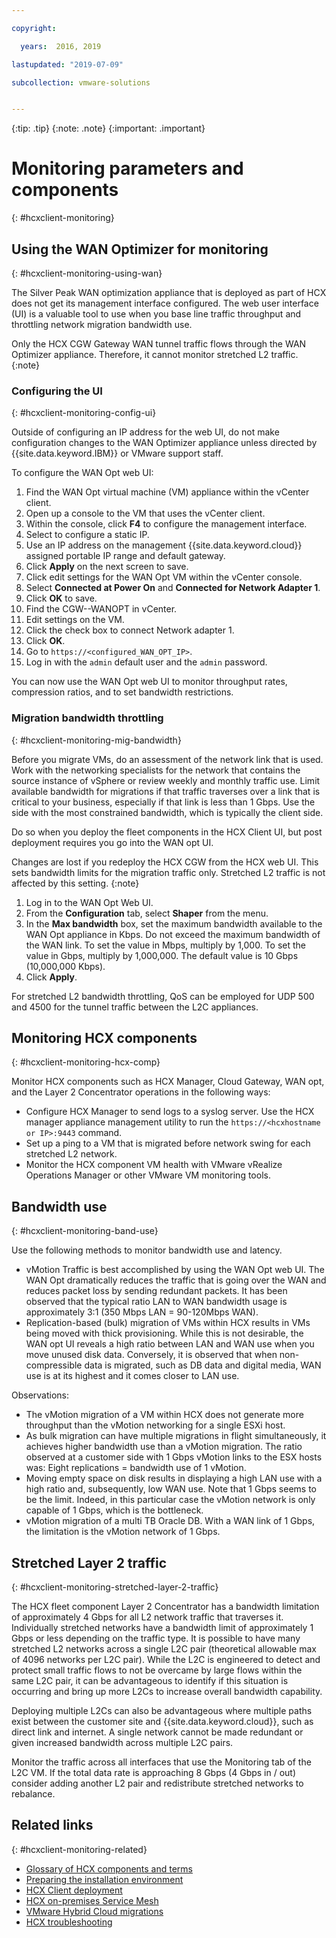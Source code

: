 ```yaml
---

copyright:

  years:  2016, 2019

lastupdated: "2019-07-09"

subcollection: vmware-solutions


---
```


{:tip: .tip}
{:note: .note}
{:important: .important}

# Monitoring parameters and components
{: #hcxclient-monitoring}

## Using the WAN Optimizer for monitoring
{: #hcxclient-monitoring-using-wan}

The Silver Peak WAN optimization appliance that is deployed as part of HCX does not get its management interface configured. The web user interface (UI) is a valuable tool to use when you base line traffic throughput and throttling network migration bandwidth use.

Only the HCX CGW Gateway WAN tunnel traffic flows through the WAN Optimizer appliance. Therefore, it cannot monitor stretched L2 traffic.
{:note}

### Configuring the UI
{: #hcxclient-monitoring-config-ui}

Outside of configuring an IP address for the web UI, do not make configuration
changes to the WAN Optimizer appliance unless directed by
{{site.data.keyword.IBM}} or VMware support staff.

To configure the WAN Opt web UI:

1. Find the WAN Opt virtual machine (VM) appliance within the vCenter client.
2. Open up a console to the VM that uses the vCenter client.
3. Within the console, click **F4** to configure the management interface.
4. Select to configure a static IP.
5. Use an IP address on the management {{site.data.keyword.cloud}} assigned portable IP
range and default gateway.
6. Click **Apply** on the next screen to save.
7. Click edit settings for the WAN Opt VM within the vCenter console.
8. Select **Connected at Power On** and **Connected for Network Adapter 1**.
9. Click **OK** to save.
10. Find the CGW-<xxx>-WANOPT in vCenter.
11. Edit settings on the VM.
12. Click the check box to connect Network adapter 1.
13. Click **OK**.
14. Go to `https://<configured_WAN_OPT_IP>`.
15. Log in with the `admin` default user and the `admin` password.

You can now use the WAN Opt web UI to monitor throughput rates, compression ratios, and to set bandwidth restrictions.

### Migration bandwidth throttling
{: #hcxclient-monitoring-mig-bandwidth}

Before you migrate VMs, do an assessment of the network link that is used. Work with the networking specialists for the network that contains the source instance of vSphere or review weekly and monthly traffic use. Limit available bandwidth for migrations if that traffic traverses over a link that is critical to your business, especially if that link is less than 1 Gbps. Use the side with the most constrained bandwidth, which is typically the client side.

Do so when you deploy the fleet components in the HCX Client UI, but post deployment requires you go into the WAN opt UI.

Changes are lost if you redeploy the HCX CGW from the HCX web UI. This sets bandwidth limits for the migration traffic only. Stretched L2
traffic is not affected by this setting.
{:note}

1. Log in to the WAN Opt Web UI.
2. From the **Configuration** tab, select **Shaper** from the menu.
3. In the **Max bandwidth** box, set the maximum bandwidth available to the WAN Opt appliance in Kbps. Do not exceed the maximum bandwidth of the WAN link. To set the value in Mbps, multiply by 1,000. To set the value in Gbps, multiply by 1,000,000. The default value is 10 Gbps (10,000,000 Kbps).
4. Click **Apply**.

For stretched L2 bandwidth throttling, QoS can be employed for UDP 500
and 4500 for the tunnel traffic between the L2C appliances.

## Monitoring HCX components
{: #hcxclient-monitoring-hcx-comp}

Monitor HCX components such as HCX Manager, Cloud Gateway, WAN opt, and the Layer 2 Concentrator operations in the following ways:

- Configure HCX Manager to send logs to a syslog server. Use the HCX manager appliance management utility to run the `https://<hcxhostname or IP>:9443` command.
- Set up a ping to a VM that is migrated before network swing for each stretched L2 network.
- Monitor the HCX component VM health with VMware vRealize Operations Manager or other VMware VM monitoring tools.

## Bandwidth use
{: #hcxclient-monitoring-band-use}

Use the following methods to monitor bandwidth use and latency.

- vMotion Traffic is best accomplished by using the WAN Opt web UI. The WAN Opt dramatically reduces the traffic that is going over the WAN and reduces packet loss by sending redundant packets. It has been observed that the typical ratio LAN to WAN bandwidth usage is approximately 3:1 (350 Mbps LAN = 90-120Mbps WAN).
- Replication-based (bulk) migration of VMs within HCX results in VMs being moved with thick provisioning. While this is not desirable, the WAN opt UI reveals a high ratio between LAN and WAN use when you move unused disk data. Conversely, it is observed that when non-compressible data is migrated, such as DB data and digital media, WAN use is at its highest and it comes closer to LAN use.

Observations:
- The vMotion migration of a VM within HCX does not generate more throughput than the vMotion networking for a single ESXi host.
- As bulk migration can have multiple migrations in flight simultaneously, it achieves higher bandwidth use than a vMotion migration. The ratio observed at a customer side with 1 Gbps vMotion links to the ESX hosts was: Eight replications = bandwidth use of 1 vMotion.
- Moving empty space on disk results in displaying a high LAN use with a high ratio and, subsequently, low WAN use. Note that 1 Gbps seems to be the limit. Indeed, in this particular case the vMotion network is only capable of 1 Gbps, which is the bottleneck.
- vMotion migration of a multi TB Oracle DB. With a WAN link of 1 Gbps, the limitation is the vMotion network of 1 Gbps.

## Stretched Layer 2 traffic
{: #hcxclient-monitoring-stretched-layer-2-traffic}

The HCX fleet component Layer 2 Concentrator has a bandwidth limitation of approximately 4 Gbps for all L2 network traffic that traverses it. Individually stretched networks have a bandwidth limit of approximately 1 Gbps or less depending on the traffic type. It is possible to have many stretched L2 networks across a single L2C pair (theoretical allowable max of 4096 networks per L2C pair). While the L2C is engineered to detect and protect small traffic flows to not be overcame by large flows within the same L2C pair, it can be advantageous to identify if this situation is occurring and bring up more L2Cs to increase overall bandwidth capability.

Deploying multiple L2Cs can also be advantageous where multiple paths exist between the customer site and {{site.data.keyword.cloud}}, such as direct link and internet. A single network cannot be made redundant or given increased bandwidth across multiple L2C pairs.

Monitor the traffic across all interfaces that use the Monitoring tab of the L2C VM. If the total data rate is approaching 8 Gbps (4 Gbps in / out) consider adding another L2 pair and redistribute stretched networks to rebalance.

## Related links
{: #hcxclient-monitoring-related}

* [Glossary of HCX components and terms](/docs/services/vmwaresolutions/services?topic=vmware-solutions-hcxclient-components)
* [Preparing the installation environment](/docs/services/vmwaresolutions/services?topic=vmware-solutions-hcxclient-planning-prep-install)
* [HCX Client deployment](/docs/services/vmwaresolutions/services?topic=vmware-solutions-hcxclient-vcs-client-deployment)
* [HCX on-premises Service Mesh](/docs/services/vmwaresolutions/services?topic=vmware-solutions-hcxclient-vcs-mesh-deployment)
* [VMware Hybrid Cloud migrations](/docs/services/vmwaresolutions/services?topic=vmware-solutions-hcxclient-migrations)
* [HCX troubleshooting](/docs/services/vmwaresolutions/services?topic=vmware-solutions-hcxclient-troubleshooting)
